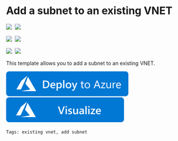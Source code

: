 # Add a subnet to an existing VNET

<IMG SRC="https://azurequickstartsservice.blob.core.windows.net/badges/101-subnet-add-vnet-existing/PublicLastTestDate.svg" />&nbsp;
<IMG SRC="https://azurequickstartsservice.blob.core.windows.net/badges/101-subnet-add-vnet-existing/PublicDeployment.svg" />&nbsp;

<IMG SRC="https://azurequickstartsservice.blob.core.windows.net/badges/101-subnet-add-vnet-existing/FairfaxLastTestDate.svg" />&nbsp;
<IMG SRC="https://azurequickstartsservice.blob.core.windows.net/badges/101-subnet-add-vnet-existing/FairfaxDeployment.svg" />&nbsp;

<IMG SRC="https://azurequickstartsservice.blob.core.windows.net/badges/101-subnet-add-vnet-existing/BestPracticeResult.svg" />&nbsp;
<IMG SRC="https://azurequickstartsservice.blob.core.windows.net/badges/101-subnet-add-vnet-existing/CredScanResult.svg" />&nbsp;

This template allows you to add a subnet to an existing VNET. 

<a href="https://portal.azure.com/#create/Microsoft.Template/uri/https%3A%2F%2Fraw.githubusercontent.com%2FAzure%2Fazure-quickstart-templates%2Fmaster%2F101-subnet-add-vnet-existing%2Fazuredeploy.json" target="_blank">
    <img src="https://raw.githubusercontent.com/Azure/azure-quickstart-templates/master/1-CONTRIBUTION-GUIDE/images/deploytoazure.svg?sanitize=true"/>
</a>
<a href="http://armviz.io/#/?load=https%3A%2F%2Fraw.githubusercontent.com%2FAzure%2Fazure-quickstart-templates%2Fmaster%2F101-subnet-add-vnet-existing%2Fazuredeploy.json" target="_blank">
    <img src="https://raw.githubusercontent.com/Azure/azure-quickstart-templates/master/1-CONTRIBUTION-GUIDE/images/visualizebutton.svg?sanitize=true"/>
</a>

`Tags: existing vnet, add subnet`

